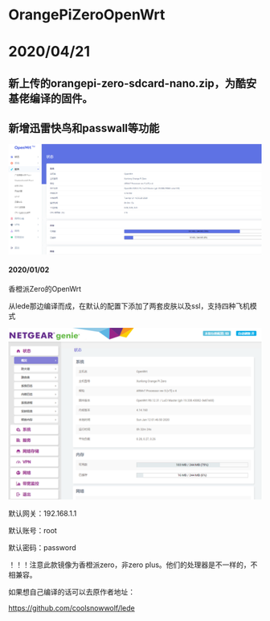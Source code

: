 # OrangePiZeroOpenWrt

# 2020/04/21
## 新上传的orangepi-zero-sdcard-nano.zip，为酷安基佬编译的固件。

## 新增迅雷快鸟和passwall等功能


![](https://github.com/Hidshad/OrangePiZeroOpenWrt/blob/master/2020-04-21_165638.png)


#### 2020/01/02


香橙派Zero的OpenWrt


从lede那边编译而成，在默认的配置下添加了两套皮肤以及ssl，支持四种飞机模式



![](https://github.com/Hidshad/OrangePiZeroOpenWrt/blob/master/2020-01-12_014657.png)



默认网关：192.168.1.1 

默认账号：root

默认密码：password

！！！注意此款镜像为香橙派zero，非zero plus。他们的处理器是不一样的，不相兼容。

如果想自己编译的话可以去原作者地址：

https://github.com/coolsnowwolf/lede
